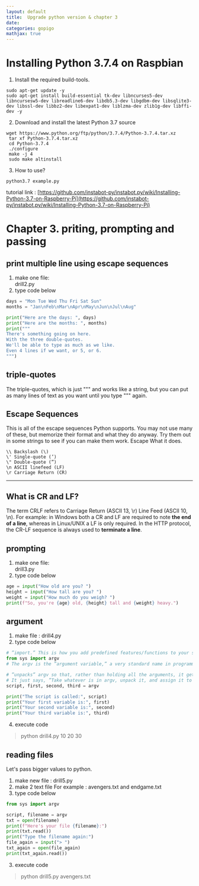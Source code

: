 ```yaml
---
layout: default
title:  Upgrade python version & chapter 3
date:   
categories: gopigo
mathjax: true
---
```


# Installing Python 3.7.4 on Raspbian
1. Install the required build-tools.
```
sudo apt-get update -y
sudo apt-get install build-essential tk-dev libncurses5-dev libncursesw5-dev libreadline6-dev libdb5.3-dev libgdbm-dev libsqlite3-dev libssl-dev libbz2-dev libexpat1-dev liblzma-dev zlib1g-dev libffi-dev -y
```
2. Download and install the latest Python 3.7 source
```
wget https://www.python.org/ftp/python/3.7.4/Python-3.7.4.tar.xz
 tar xf Python-3.7.4.tar.xz
 cd Python-3.7.4
 ./configure
 make -j 4
 sudo make altinstall
```

3. How to use?
```
python3.7 example.py
```

tutorial link : [https://github.com/instabot-py/instabot.py/wiki/Installing-Python-3.7-on-Raspberry-Pi](https://github.com/instabot-py/instabot.py/wiki/Installing-Python-3.7-on-Raspberry-Pi)


# Chapter 3. priting, prompting and passing
## print multiple line using escape sequences 
1. make one file:  
drill2.py
2. type code below  

```python
days = "Mon Tue Wed Thu Fri Sat Sun"
months = "Jan\nFeb\nMar\nApr\nMay\nJun\nJul\nAug"

print("Here are the days: ", days)
print("Here are the months: ", months)
print("""
There's something going on here.
With the three double-quotes.
We'll be able to type as much as we like.
Even 4 lines if we want, or 5, or 6.
""")
```  




## triple-quotes
The triple-quotes, which is just """ and works like a string, but you can put
as many lines of text as you want until you type """ again. 


## Escape Sequences
This is all of the escape sequences Python supports. You may not use many of these, but memorize their
format and what they do anyway. Try them out in some strings to see if you can make them work.
Escape What it does.
```
\\ Backslash (\)
\' Single-quote (’)
\" Double-quote (”)
\n ASCII linefeed (LF)
\r Carriage Return (CR)
```

---
## What is CR and LF?
The term CRLF refers to Carriage Return (ASCII 13, \r) Line Feed (ASCII 10, \n). 
For example: in Windows both a CR and LF are required to note **the end of a line**, whereas in Linux/UNIX a LF is only required. In the HTTP protocol, the CR-LF sequence is always used to **terminate a line**.

## prompting
1. make one file:  
drill3.py
2. type code below  
```python
age = input("How old are you? ")
height = input("How tall are you? ")
weight = input("How much do you weigh? ")
print(f"So, you're {age} old, {height} tall and {weight} heavy.")
```

## argument

1. make file : drill4.py
2. type code below  
```python
# ”import.” This is how you add predefined features/functions to your script from the Python modules.
from sys import argv
# The argv is the ”argument variable,” a very standard name in programming that you will find used in many other languages. This variable holds the arguments you pass to your Python script when you run it.

# ”unpacks” argv so that, rather than holding all the arguments, it gets assigned to four variables you can work with: script, first, second, and third. This may look strange, but ”unpack” is probably the best word to describe what it does. 
# It just says, ”Take whatever is in argv, unpack it, and assign it to all of these variables on the left in order.”
script, first, second, third = argv

print("The script is called:", script)
print("Your first variable is:", first)
print("Your second variable is:", second)
print("Your third variable is:", third)
```
4. execute code  
> python drill4.py 10 20 30

## reading files
Let's pass bigger values to python. 

1. make new file : drill5.py
2. make 2 text file
For example : avengers.txt and endgame.txt 
2. type code below
```python
from sys import argv

script, filename = argv
txt = open(filename)
print(f"Here's your file {filename}:")
print(txt.read())
print("Type the filename again:")
file_again = input("> ")
txt_again = open(file_again)
print(txt_again.read())
```
3. execute code 
> python drill5.py avengers.txt
